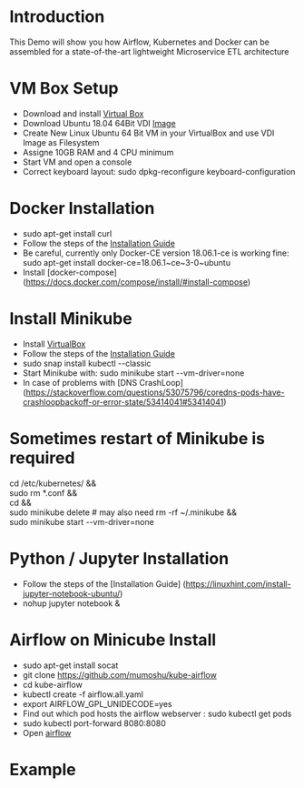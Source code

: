 # Introduction
This Demo will show you how Airflow, Kubernetes and Docker can be assembled for a state-of-the-art lightweight Microservice ETL architecture

# VM Box Setup
* Download and install [Virtual Box](https://www.virtualbox.org/)
* Download Ubuntu 18.04 64Bit VDI [Image](https://www.osboxes.org/)
* Create New Linux Ubuntu 64 Bit VM in your VirtualBox and use VDI Image as Filesystem
* Assigne 10GB RAM and 4 CPU minimum 
* Start VM and open a console
* Correct keyboard layout: sudo dpkg-reconfigure keyboard-configuration

# Docker Installation
* sudo apt-get install curl
* Follow the steps of the [Installation Guide](https://www.digitalocean.com/community/tutorials/how-to-install-and-use-docker-on-ubuntu-18-04)
* Be careful, currently only Docker-CE version 18.06.1-ce is working fine: 
    sudo apt-get install docker-ce=18.06.1~ce~3-0~ubuntu
* Install [docker-compose] (https://docs.docker.com/compose/install/#install-compose) 

# Install Minikube
* Install [VirtualBox](https://websiteforstudents.com/installing-virtualbox-5-2-ubuntu-17-04-17-10)
* Follow the steps of the [Installation Guide](https://computingforgeeks.com/how-to-install-minikube-on-ubuntu-18-04/)
* sudo snap install kubectl --classic
* Start Minikube with: sudo minikube start --vm-driver=none
* In case of problems with [DNS CrashLoop] (https://stackoverflow.com/questions/53075796/coredns-pods-have-crashloopbackoff-or-error-state/53414041#53414041)

# Sometimes restart of Minikube is required
cd /etc/kubernetes/ && \
sudo rm *.conf && \
cd && \
sudo minikube delete # may also need rm -rf ~/.minikube && \
sudo minikube start --vm-driver=none

# Python / Jupyter Installation 
* Follow the steps of the [Installation Guide] (https://linuxhint.com/install-jupyter-notebook-ubuntu/)
* nohup jupyter notebook &

# Airflow on Minicube Install
* sudo apt-get install socat
* git clone https://github.com/mumoshu/kube-airflow
* cd kube-airflow
* kubectl create -f airflow.all.yaml
* export AIRFLOW_GPL_UNIDECODE=yes
* Find out which pod hosts the airflow webserver <webpod id>: sudo kubectl get pods
* sudo kubectl port-forward <webpod id> 8080:8080
* Open [airflow](http://localhost:8080) 


# Example


